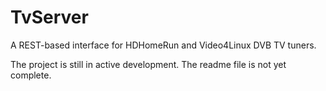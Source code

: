 TvServer
========

A REST-based interface for HDHomeRun and Video4Linux DVB TV tuners.


The project is still in active development. The readme file is not yet complete.


